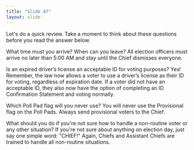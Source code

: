 ```yaml
---
title: "Slide 47"
layout: slide
---
```


Let's do a quick review. Take a moment to think about these questions before you read the answer below.

What time must you arrive? When can you leave? All election officers must arrive no later than 5:00 AM and stay until the Chief dismisses everyone.

Is an expired driver’s license an acceptable ID for voting purposes? Yes! Remember, the law now allows a voter to use a driver’s license as their ID for voting, regardless of expiration date. If a voter did not have an acceptable ID, they also now have the option of completing an ID Confirmation Statement and voting normally.

Which Poll Pad flag will you never use? You will never use the Provisional flag on the Poll Pads. Always send provisional voters to the Chief.

What should you do if you're not sure how to handle a non-routine voter or any other situation? If you're not sure about anything on election day, just say one simple word: "CHIEF!" Again, Chiefs and Assistant Chiefs are trained to handle all non-routine situations.